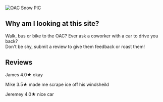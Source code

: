 ![OAC Snow PIC](https://user-images.githubusercontent.com/98415276/151035930-c703d36c-b35d-41be-9d88-7185fb62c49b.png)

## Why am I looking at this site?
Walk, bus or bike to the OAC? Ever ask a coworker with a car to drive you back?  
Don't be shy, submit a review to give them feedback or roast them!

## Reviews
James  4.0★  okay  
  
Mike  3.5★  made me scrape ice off his windsheild  
  
Jeremey  4.0★  nice car
